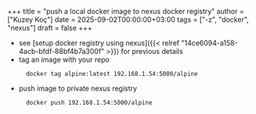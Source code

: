 +++
title = "push a local docker image to nexus docker registry"
author = ["Kuzey Koç"]
date = 2025-09-02T00:00:00+03:00
tags = ["-z", "docker", "nexus"]
draft = false
+++

-   see [setup docker registry using nexus]({{< relref "14ce6094-a158-4acb-bfdf-88bf4b7a300f" >}}) for previous details
-   tag an image with your repo
    ```shell
      docker tag alpine:latest 192.168.1.54:5000/alpine
    ```
-   push image to private nexus registry
    ```shell
      docker push 192.168.1.54:5000/alpine
    ```
